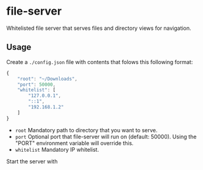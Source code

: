 # file-server
Whitelisted file server that serves files and directory views for navigation.

## Usage

Create a `./config.json` file with contents that folows this following format:

```javascript
{
	"root": "~/Downloads",
	"port": 50000,
	"whitelist": [
		"127.0.0.1",
		"::1",
		"192.168.1.2"
	]
}
```

- `root` Mandatory path to directory that you want to serve.
- `port` Optional port that file-server will run on (default: 50000). Using the "PORT" environment variable will override this.
- `whitelist` Mandatory IP whitelist.

Start the server with
